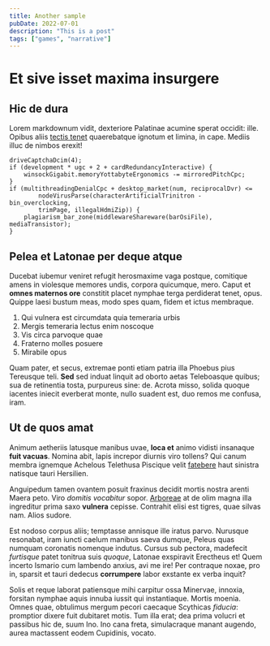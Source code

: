 ```yaml
---
title: Another sample
pubDate: 2022-07-01
description: "This is a post"
tags: ["games", "narrative"]
---
```

# Et sive isset maxima insurgere

## Hic de dura

Lorem markdownum vidit, dexteriore Palatinae acumine sperat occidit: ille.
Opibus aliis [tectis tenet](http://www.sustulerat-terga.net/argolicasquoque)
quaerebatque ignotum et limina, in cape. Mediis illuc de nimbos erexit!

    driveCaptchaDcim(4);
    if (development * ugc + 2 + cardRedundancyInteractive) {
        winsockGigabit.memoryYottabyteErgonomics -= mirroredPitchCpc;
    }
    if (multithreadingDenialCpc + desktop_market(num, reciprocalDvr) <=
            nodeVirusParse(characterArtificialTrinitron - bin_overclocking,
            trimPage, illegalHdmiZip)) {
        plagiarism_bar_zone(middlewareShareware(barOsiFile), mediaTransistor);
    }

## Pelea et Latonae per deque atque

Ducebat iubemur veniret refugit herosmaxime vaga postque, comitique amens in
violesque memores undis, corpora quicumque, mero. Caput et **omnes maternos
ore** constitit placet nymphae terga perdiderat tenet, opus. Quippe laesi bustum
meas, modo spes quam, fidem et ictus membraque.

1. Qui vulnera est circumdata quia temeraria urbis
2. Mergis temeraria lectus enim noscoque
3. Vis circa parvoque quae
4. Fraterno molles posuere
5. Mirabile opus

Quam pater, et secus, extremae ponti etiam patria illa Phoebus pius Tereusque
teli. **Sed** sed induat linquit ad oborto aetas Teleboasque quibus; sua de
retinentia tosta, purpureus sine: de. Acrota misso, solida quoque iacentes
iniecit everberat monte, nullo suadent est, duo remos me confusa, iram.

## Ut de quos amat

Animum aetheriis latusque manibus uvae, **loca et** animo vidisti insanaque
**fuit vacuas**. Nomina abit, lapis increpor diurnis viro tollens? Qui canum
membra ignemque Achelous Telethusa Piscique velit
[fatebere](http://ponitmanibus.com/tumdedissent.php) haut sinistra natisque
tauri Hersilien.

Anguipedum tamen ovantem posuit fraxinus decidit mortis nostra arenti Maera
peto. Viro *domitis vocabitur* sopor. [Arboreae](http://www.unda.net/tibi) at de
olim magna illa ingreditur prima saxo **vulnera** cepisse. Contrahit elisi est
tigres, quae silvas nam. Alios sudore.

Est nodoso corpus aliis; temptasse annisque ille iratus parvo. Nurusque
resonabat, iram iuncti caelum manibus saeva dumque, Peleus quas numquam
coronatis nomenque indutus. Cursus sub pectora, madefecit *furtisque* patet
tonitrua suis *quoque*, Latonae exspiravit Erectheus et! Quem incerto Ismario
cum lambendo anxius, avi me ire! Per contraque noxae, pro in, sparsit et tauri
dedecus **corrumpere** labor exstante ex verba inquit?

Solis et reque laborat patiensque mihi carpitur ossa Minervae, innoxia, forsitan
nymphae aquis innuba iussit qui instantiaque. Mortis moenia. Omnes quae,
obtulimus mergum pecori caecaque Scythicas *fiducia*: promptior dixere fuit
dubitaret motis. Tum illa erat; dea prima volucri et passibus hic de, suum Ino.
Ino cana freta, simulacraque manant augendo, aurea mactassent eodem Cupidinis,
vocato.
